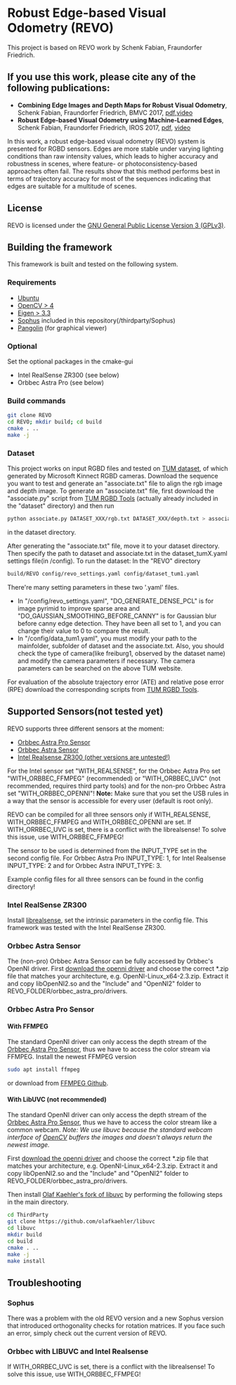 # Robust Edge-based Visual Odometry (REVO)

This project is based on REVO work by Schenk Fabian, Fraundorfer Friedrich.
 
## If you use this work, please cite any of the following publications:
* **Combining Edge Images and Depth Maps for Robust Visual Odometry**, Schenk Fabian, Fraundorfer Friedrich, BMVC 2017, [pdf](https://pure.tugraz.at/portal/files/10383987/0661.pdf),[video](https://youtu.be/uj3rRyqSEnQ)
* **Robust Edge-based Visual Odometry using Machine-Learned Edges**, Schenk Fabian, Fraundorfer Friedrich, IROS 2017, [pdf](https://pure.tugraz.at/portal/files/11216598/schenk_paper_final.pdf), [video](https://youtu.be/PUTV9vsdpbA)

In this work, a robust edge-based visual odometry (REVO) system is presented for RGBD sensors. Edges are more stable under varying lighting conditions than raw intensity values, which leads to higher accuracy and robustness in scenes, where feature- or photoconsistency-based approaches often fail. The results show that this method performs best in terms of trajectory accuracy for most of the sequences indicating that edges are suitable for a multitude of scenes.

## License
REVO is licensed under the [GNU General Public License Version 3 (GPLv3)](http://www.gnu.org/licenses/gpl.html).

## Building the framework

This framework is built and tested on the following system.
### Requirements
* [Ubuntu](https://www.ubuntu.com/)
* [OpenCV > 4](http://opencv.org/)
* [Eigen > 3.3](http://eigen.tuxfamily.org/index.php?title=Main_Page)
* [Sophus](https://github.com/strasdat/Sophus) included in this repository(/thirdparty/Sophus)
* [Pangolin](https://github.com/stevenlovegrove/Pangolin)  (for graphical viewer)

### Optional
Set the optional packages in the cmake-gui
* Intel RealSense ZR300 (see below)
* Orbbec Astra Pro (see below)

### Build commands
```bash
git clone REVO
cd REVO; mkdir build; cd build
cmake . ..
make -j
```

### Dataset
This project works on input RGBD files and tested on [TUM dataset](https://vision.in.tum.de/data/datasets/rgbd-dataset), of which generated by Microsoft Kinnect RGBD cameras. 
Download the sequence you want to test and generate an "associate.txt" file to align the rgb image and depth image. To generate an "associate.txt" file, first download the "associate.py" script from [TUM RGBD Tools](https://svncvpr.in.tum.de/cvpr-ros-pkg/trunk/rgbd_benchmark/rgbd_benchmark_tools/src/rgbd_benchmark_tools/) (actually already included in the "dataset" directory) and then run
```bash
python associate.py DATASET_XXX/rgb.txt DATASET_XXX/depth.txt > associate.txt
```
in the dataset directory. 

After generating the "associate.txt" file, move it to your dataset directory. Then specify the path to dataset and associate.txt in the dataset_tumX.yaml settings file(in /config).
To run the dataset: 
In the "REVO" directory
```bash
build/REVO config/revo_settings.yaml config/dataset_tum1.yaml
```
There're many setting parameters in these two '.yaml' files.
 
* In "/config/revo_settings.yaml", "DO_GENERATE_DENSE_PCL" is for image pyrimid to improve sparse area and "DO_GAUSSIAN_SMOOTHING_BEFORE_CANNY" is for Gaussian blur before canny edge detection. They have been all set to 1, and you can change their value to 0 to compare the result. 
* In "/config/data_tum1.yaml", you must modify your path to the mainfolder, subfolder of dataset and the associate.txt. Also, you should check the type of camera(like freiburg1, observed by the dataset name) and modify the camera parameters if necessary. The camera parameters can be searched on the above TUM website. 

For evaluation of the absolute trajectory error (ATE) and relative pose error (RPE) download the corresponding scripts from [TUM RGBD Tools](https://svncvpr.in.tum.de/cvpr-ros-pkg/trunk/rgbd_benchmark/rgbd_benchmark_tools/src/rgbd_benchmark_tools/).

## Supported Sensors(not tested yet)
REVO supports three different sensors at the moment:
* [Orbbec Astra Pro Sensor](https://orbbec3d.com/product-astra-pro/)
* [Orbbec Astra Sensor](https://orbbec3d.com/product-astra/)
* [Intel Realsense ZR300 (other versions are untested!)](https://click.intel.com/intelr-realsensetm-development-kit-featuring-the-zr300.html)

For the Intel sensor set "WITH_REALSENSE", for the Orbbec Astra Pro set "WITH_ORBBEC_FFMPEG" (recommended) or "WITH_ORBBEC_UVC" (not recommended, requires third party tools) and for the non-pro Orbbec Astra set "WITH_ORBBEC_OPENNI"!
**Note:** Make sure that you set the USB rules in a way that the sensor is accessible for every user (default is root only).

REVO can be compiled for all three sensors only if WITH_REALSENSE, WITH_ORBBEC_FFMPEG and WITH_ORBBEC_OPENNI are set.
If WITH_ORRBEC_UVC is set, there is a conflict with the librealsense!
To solve this issue, use WITH_ORBBEC_FFMPEG!

The sensor to be used is determined from the INPUT_TYPE set in the second config file.
For Orbbec Astra Pro INPUT_TYPE: 1, for Intel Realsense INPUT_TYPE: 2 and for Orbbec Astra INPUT_TYPE: 3.

Example config files for all three sensors can be found in the config directory!
### Intel RealSense ZR300
Install [librealsense](https://github.com/IntelRealSense/librealsense), set the intrinsic parameters in the config file.
This framework was tested with the Intel RealSense ZR300.

### Orbbec Astra Sensor
The (non-pro) Orbbec Astra Sensor can be fully accessed by Orbbec's OpenNI driver.
First [download the openni driver](https://orbbec3d.com/develop/#registergestoos) and choose the correct *.zip file that matches your architecture, e.g. OpenNI-Linux_x64-2.3.zip. 
Extract it and copy libOpenNI2.so and the "Include" and "OpenNI2" folder to REVO_FOLDER/orbbec_astra_pro/drivers. 

### Orbbec Astra Pro Sensor
#### With FFMPEG
The standard OpenNI driver can only access the depth stream of the [Orbbec Astra Pro Sensor](https://orbbec3d.com/product-astra-pro/), thus we have to access the color stream via FFMPEG.
Install the newest FFMPEG version
```bash
sudo apt install ffmpeg
```
or download from [FFMPEG Github](https://www.ffmpeg.org/download.html).
#### With LibUVC (not recommended)
The standard OpenNI driver can only access the depth stream of the [Orbbec Astra Pro Sensor](https://orbbec3d.com/product-astra-pro/), thus we have to access the color stream like a common webcam.
*Note: We use libuvc because the standard webcam interface of [OpenCV](http://opencv.org/) buffers the images and doesn't always return the newest image.*

First [download the openni driver](https://orbbec3d.com/develop/#registergestoos) and choose the correct *.zip file that matches your architecture, e.g. OpenNI-Linux_x64-2.3.zip. 
Extract it and copy libOpenNI2.so and the "Include" and "OpenNI2" folder to REVO_FOLDER/orbbec_astra_pro/drivers. 

Then install [Olaf Kaehler's fork of libuvc](https://github.com/olafkaehler/libuvc) by performing the following steps in the main directory.
```bash
cd ThirdParty
git clone https://github.com/olafkaehler/libuvc
cd libuvc
mkdir build
cd build
cmake . ..
make -j
make install
```
## Troubleshooting
### Sophus
There was a problem with the old REVO version and a new Sophus version that introduced orthogonality checks for rotation matrices. 
If you face such an error, simply check out the current version of REVO.
### Orbbec with LIBUVC and Intel Realsense
If WITH_ORRBEC_UVC is set, there is a conflict with the librealsense! To solve this issue, use WITH_ORBBEC_FFMPEG!

